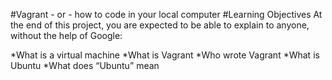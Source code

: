 #Vagrant - or - how to code in your local computer #Learning Objectives At the end of this project, you are expected to be able to explain to anyone, without the help of Google:

*What is a virtual machine
*What is Vagrant
*Who wrote Vagrant
*What is Ubuntu
*What does “Ubuntu” mean
